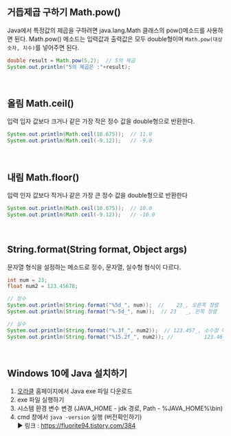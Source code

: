 ## 거듭제곱 구하기 Math.pow()
Java에서 특정값의 제곱을 구하려면 java.lang.Math 클래스의 pow()메소드를 사용하면 된다. Math.pow() 메소드는 입력값과 출력값은 모두 double형이며 `Math.pow(대상숫자, 지수)`를 넣어주면 된다.
```java
double result = Math.pow(5,2);  // 5의 제곱
System.out.println("5의 제곱은 :"+result);
```
<br>

## 올림 Math.ceil()
입력 입자 값보다 크거나 같은 가장 작은 정수 값을 double형으로 반환한다. 
```java
System.out.println(Math.ceil(10.675));  // 11.0
System.out.println(Math.ceil(-9.12));   // -9.0
```
<br>

## 내림 Math.floor()
입력 인자 값보다 작거나 같은 가장 큰 정수 값을 double형으로 반환한다
```java
System.out.println(Math.ceil(10.675));  // 10.0
System.out.println(Math.ceil(-9.12));   // -10.0
```
<br>

## String.format(String format, Object args)
문자열 형식을 설정하는 메소드로 정수, 문자열, 실수형 형식이 다르다.
```java
int num = 23;
float num2 = 123.45678;

// 정수 
System.out.println(String.format("%5d_", num));  //    23_, 오른쪽 정렬
System.out.println(String.format("%-5d_", num));  // 23   _, 왼쪽 정렬

// 실수
System.out.println(String.format("%.3f_", num2));  // 123.457_, 소수점 아래 3자로 나타냄
System.out.println(String.format("%15.2f_", num2)); //          123.46_, 글자 길이 15, 소수점 아래 2자로 나타냄
```
<br>

## Windows 10에 Java 설치하기
1. [오라클](https://www.oracle.com/java/technologies/downloads/#java8) 홈페이지에서 Java exe 파일 다운로드
2. exe 파일 실행하기
3. 시스템 환경 변수 변경 (JAVA_HOME - jdk 경로, Path - %JAVA_HOME%\bin)
4. cmd 창에서 `java -version` 실행 (버전확인하기) <br>
▶ 링크 : https://fluorite94.tistory.com/384
<br>


